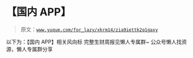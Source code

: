 # 【国内 APP】

> 原文：[`www.yuque.com/for_lazy/xkrm14/zia9iettk2q1gaxy`](https://www.yuque.com/for_lazy/xkrm14/zia9iettk2q1gaxy)

<ne-p id="uf55262c1" data-lake-id="uf55262c1"><ne-text id="u100e8439">以下为：【国内 APP】相关风向标</ne-text></ne-p> <ne-p id="u213112ce" data-lake-id="u213112ce"><ne-text id="u08e40fd7">完整生财周报见懒人专属群~</ne-text></ne-p> <ne-p id="u3548330b" data-lake-id="u3548330b"><ne-text id="u2a28540c">公众号懒人找资源，懒人专属群分享</ne-text></ne-p>